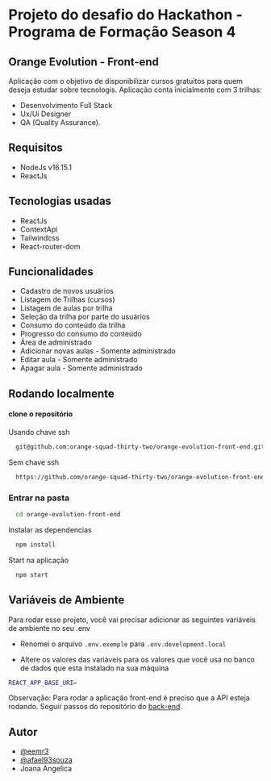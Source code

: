 # Projeto do desafio do Hackathon - Programa de Formação Season 4

## Orange Evolution - Front-end

Aplicação com o objetivo de disponibilizar cursos gratuitos para quem deseja estudar sobre tecnologis. Aplicação conta inicialmente com 3 trilhas:

- Desenvolvimento Full Stack
- Ux/Ui Designer
- QA (Quality Assurance).

## Requisitos

- NodeJs v16.15.1
- ReactJs

## Tecnologias usadas

- ReactJs
- ContextApi
- Tailwindcss
- React-router-dom

## Funcionalidades

- Cadastro de novos usuários
- Listagem de Trilhas (cursos)
- Listagem de aulas por trilha
- Seleção da trilha por parte do usuários
- Consumo do conteúdo da trilha
- Progresso do consumo do conteúdo
- Área de administrado
- Adicionar novas aulas - Somente administrado
- Editar aula - Somente administrado
- Apagar aula - Somente administrado

## Rodando localmente

#### clone o repositório

Usando chave ssh

```bash
  git@github.com:orange-squad-thirty-two/orange-evolution-front-end.git
```

Sem chave ssh

```bash
  https://github.com/orange-squad-thirty-two/orange-evolution-front-end.git
```

### Entrar na pasta

```bash
  cd orange-evolution-front-end
```

Instalar as dependencias

```bash
  npm install
```

Start na aplicação

```bash
  npm start
```

## Variáveis de Ambiente

Para rodar esse projeto, você vai precisar adicionar as seguintes variáveis de ambiente no seu .env

- Renomei o arquivo `.env.exemple` para `.env.development.local`

- Altere os valores das variáveis para os valores que você usa no banco de dados que esta instalado na sua máquina

```bash
REACT_APP_BASE_URI=

```

Observação: Para rodar a aplicação front-end é preciso que a API esteja rodando. Seguir passos do repositório do [back-end](https://github.com/orange-squad-thirty-two/orange-evolution-back-end).

## Autor

- [@eemr3](https://www.github.com/eemr3)
- [@afael93souza](https://github.com/rafael93souza)
- Joana Angelica
